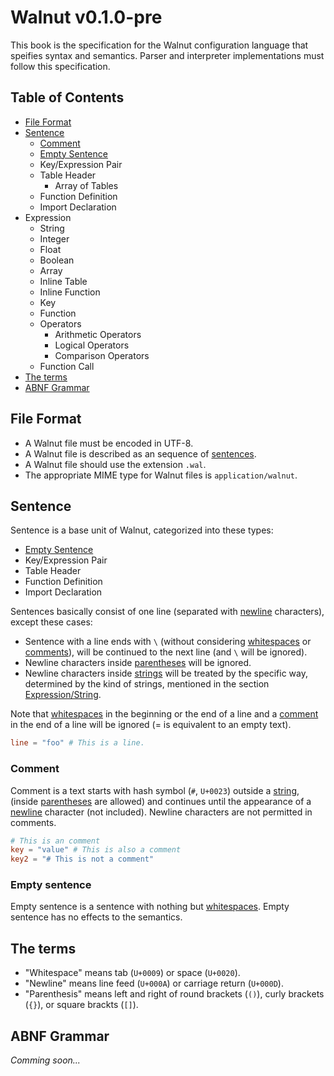 # Walnut v0.1.0-pre

This book is the specification for the Walnut configuration language that
speifies syntax and semantics. Parser and interpreter implementations must
follow this specification.

## Table of Contents
- [File Format](#file-format)
- [Sentence](#sentence)
  - [Comment](#comment)
  - [Empty Sentence](#empty-sentence)
  - Key/Expression Pair
  - Table Header
    - Array of Tables
  - Function Definition
  - Import Declaration
- Expression
  - String
  - Integer
  - Float
  - Boolean
  - Array
  - Inline Table
  - Inline Function
  - Key
  - Function
  - Operators
    - Arithmetic Operators
    - Logical Operators
    - Comparison Operators
  - Function Call
- [The terms](#the-terms)
- [ABNF Grammar](#abnf-grammar)

## File Format
- A Walnut file must be encoded in UTF-8.
- A Walnut file is described as an sequence of [sentences](#sentence).
- A Walnut file should use the extension `.wal`.
- The appropriate MIME type for Walnut files is `application/walnut`.

## Sentence
Sentence is a base unit of Walnut, categorized into these types:
- [Empty Sentence](#empty-sentence)
- Key/Expression Pair
- Table Header
- Function Definition
- Import Declaration

Sentences basically consist of one line (separated with [newline](#the-terms)
characters), except these cases:
- Sentence with a line ends with `\` (without considering
  [whitespaces](#the-terms) or [comments](#comment)), will be continued to the
  next line (and `\` will be ignored).
- Newline characters inside [parentheses](#the-terms) will be ignored.
- Newline characters inside [strings](#string) will be treated by the specific
  way, determined by the kind of strings, mentioned in the section
  [Expression/String](#string).

Note that [whitespaces](#the-terms) in the beginning or the end of a line and
a [comment](#comment) in the end of a line will be ignored (= is equivalent to
an empty text).

```toml
line = "foo" # This is a line.
```

### Comment
Comment is a text starts with hash symbol (`#`, `U+0023`) outside a
[string](#string), (inside [parentheses](#the-term) are allowed) and
continues until the appearance of a [newline](#the-term) character (not
included). Newline characters are not permitted in comments.

```toml
# This is an comment
key = "value" # This is also a comment
key2 = "# This is not a comment"
```

### Empty sentence
Empty sentence is a sentence with nothing but [whitespaces](#whitespaces).
Empty sentence has no effects to the semantics.

## The terms
- "Whitespace" means tab (`U+0009`) or space (`U+0020`).
- "Newline" means line feed (`U+000A`) or carriage return (`U+000D`).
- "Parenthesis" means left and right of round brackets (`()`), curly brackets
  (`{}`), or square brackts (`[]`).

## ABNF Grammar
*Comming soon...*
